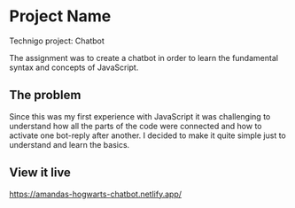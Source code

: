 # Project Name

Technigo project: Chatbot

The assignment was to create a chatbot in order to learn the fundamental syntax and concepts of JavaScript.

## The problem

Since this was my first experience with JavaScript it was challenging to understand how all the parts of the code were connected and how to activate one bot-reply after another. I decided to make it quite simple just to understand and learn the basics.

## View it live

https://amandas-hogwarts-chatbot.netlify.app/
